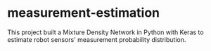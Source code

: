 # measurement-estimation
This project built a Mixture Density Network in Python with Keras to estimate robot sensors' measurement
probability distribution.
